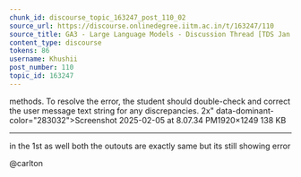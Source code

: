 ```yaml
---
chunk_id: discourse_topic_163247_post_110_02
source_url: https://discourse.onlinedegree.iitm.ac.in/t/163247/110
source_title: GA3 - Large Language Models - Discussion Thread [TDS Jan 2025]
content_type: discourse
tokens: 86
username: Khushii
post_number: 110
topic_id: 163247
---
```


 methods. To resolve the error, the student should double-check and correct the user message text string for any discrepancies. 2x" data-dominant-color="283032">Screenshot 2025-02-05 at 8.07.34 PM1920×1249 138 KB

---

in the 1st as well both the outouts are exactly same but its still showing error

@carlton
